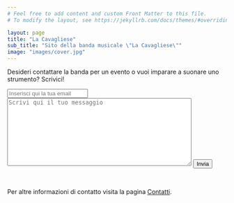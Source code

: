 ```yaml
---
# Feel free to add content and custom Front Matter to this file.
# To modify the layout, see https://jekyllrb.com/docs/themes/#overriding-theme-defaults

layout: page
title: "La Cavagliese"
sub_title: "Sito della banda musicale \"La Cavagliese\""
image: "images/cover.jpg"
---
```

Desideri contattare la banda per un evento o vuoi imparare a suonare uno strumento? Scrivici!<br>

<form id="contactform" method="POST" action="https://formspree.io/eliaae95@gmail.com">
  <input name="email" placeholder="Inserisci qui la tua email" type="email">
  <textarea rows="10" cols="50" name="message" placeholder="Scrivi qui il tuo messaggio"></textarea>
  <button type="submit">Invia</button>
</form>
<br>

Per altre informazioni di contatto visita la pagina [Contatti](feyn-man.github.io/contatti).
